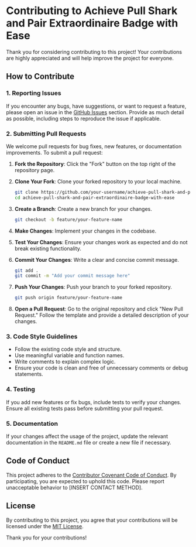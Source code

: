 # Contributing to Achieve Pull Shark and Pair Extraordinaire Badge with Ease

Thank you for considering contributing to this project! Your contributions are highly appreciated and will help improve the project for everyone.

## How to Contribute

### 1. Reporting Issues

If you encounter any bugs, have suggestions, or want to request a feature, please open an issue in the [GitHub Issues](https://github.com/your-username/achieve-pull-shark-and-pair-extraordinaire-badge-with-ease/issues) section. Provide as much detail as possible, including steps to reproduce the issue if applicable.

### 2. Submitting Pull Requests

We welcome pull requests for bug fixes, new features, or documentation improvements. To submit a pull request:

1. **Fork the Repository**: Click the "Fork" button on the top right of the repository page.
2. **Clone Your Fork**: Clone your forked repository to your local machine.

   ```bash
   git clone https://github.com/your-username/achieve-pull-shark-and-pair-extraordinaire-badge-with-ease.git
   cd achieve-pull-shark-and-pair-extraordinaire-badge-with-ease
   ```

3. **Create a Branch**: Create a new branch for your changes.

   ```bash
   git checkout -b feature/your-feature-name
   ```

4. **Make Changes**: Implement your changes in the codebase.
5. **Test Your Changes**: Ensure your changes work as expected and do not break existing functionality.
6. **Commit Your Changes**: Write a clear and concise commit message.

   ```bash
   git add .
   git commit -m "Add your commit message here"
   ```

7. **Push Your Changes**: Push your branch to your forked repository.

   ```bash
   git push origin feature/your-feature-name
   ```

8. **Open a Pull Request**: Go to the original repository and click "New Pull Request." Follow the template and provide a detailed description of your changes.

### 3. Code Style Guidelines

- Follow the existing code style and structure.
- Use meaningful variable and function names.
- Write comments to explain complex logic.
- Ensure your code is clean and free of unnecessary comments or debug statements.

### 4. Testing

If you add new features or fix bugs, include tests to verify your changes. Ensure all existing tests pass before submitting your pull request.

### 5. Documentation

If your changes affect the usage of the project, update the relevant documentation in the `README.md` file or create a new file if necessary.

## Code of Conduct

This project adheres to the [Contributor Covenant Code of Conduct](CODE_OF_CONDUCT.md). By participating, you are expected to uphold this code. Please report unacceptable behavior to [INSERT CONTACT METHOD].

## License

By contributing to this project, you agree that your contributions will be licensed under the [MIT License](LICENSE).

Thank you for your contributions!
